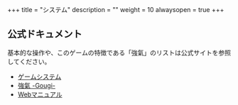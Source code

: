 +++
title = "システム"
description = ""
weight = 10
alwaysopen = true
+++

## 公式ドキュメント

基本的な操作や、このゲームの特徴である「強氣」のリストは公式サイトを参照してください。

- [ゲームシステム](http://www.arika.co.jp/product/fexl_hp/jp/system_jp/fexl_jp_system.html)
- [強氣 -Gougi-](http://www.arika.co.jp/product/fexl_hp/jp/system_jp/fexl_jp_gougi.html)
- [Webマニュアル](http://www.arika.co.jp/product/fexl_hp/manual/fexl_manual_top.html)
